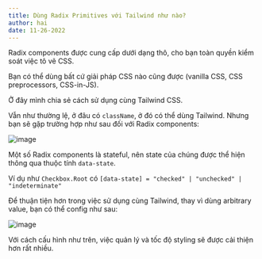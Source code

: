 ```yaml
---
title: Dùng Radix Primitives với Tailwind như nào?
author: hai
date: 11-26-2022
---
```

Radix components được cung cấp dưới dạng thô, cho bạn toàn quyền kiểm soát việc tô vẽ CSS.

Bạn có thể dùng bất cứ giải pháp CSS nào cũng được (vanilla CSS, CSS preprocessors, CSS-in-JS).

Ở đây mình chia sẻ cách sử dụng cùng Tailwind CSS.

Vẫn như thường lệ, ở đâu có `className`, ở đó có thể dùng Tailwind. Nhưng bạn sẽ gặp trường hợp như sau đối với Radix components:

![image](https://user-images.githubusercontent.com/613943/204167855-d138393b-c710-4c96-9a9d-cdabf850ce53.png)

Một số Radix components là stateful, nên state của chúng được thể hiện thông qua thuộc tính `data-state`.

Ví dụ như `Checkbox.Root` có `[data-state] = "checked" | "unchecked" | "indeterminate"`

Để thuận tiện hơn trong việc sử dụng cùng Tailwind, thay vì dùng arbitrary value, bạn có thể config như sau:

![image](https://user-images.githubusercontent.com/613943/204167923-f3b2b466-6805-42b2-b902-d1f757b67852.png)

Với cách cấu hình như trên, việc quản lý và tốc độ styling sẽ được cải thiện hơn rất nhiều.
